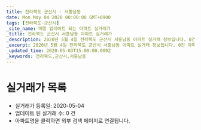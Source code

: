 ```yaml
---
title: 전라북도 군산시 - 서흥남동
date: Mon May 04 2020 00:00:00 GMT+0900
tags: [전라북도-군산시]
_site_name: 매일 업데이트 되는 아파트 실거래가
_title: 전라북도 군산시 서흥남동 아파트 실거래가
_description: 2020년 5월 4일 전라북도 군산시 서흥남동 아파트 실거래 정보입니다. 0건 아파트 정보가 있습니다.
_excerpt: 2020년 5월 4일 전라북도 군산시 서흥남동 아파트 실거래 정보입니다. 0건 아파트 정보가 있습니다.
_updated_time: 2020-05-03T15:00:00.000Z
_keywords: 전라북도,군산시,서흥남동
---
```






# 실거래가 목록
- 실거래가 등록일: 2020-05-04
- 업데이트 된 실거래 수: 0 건
- 아파트명을 클릭하면 외부 검색 페이지로 연결됩니다.




